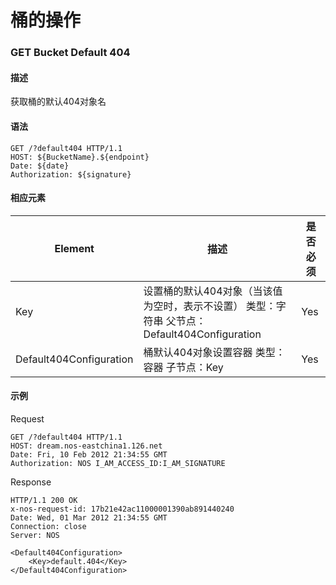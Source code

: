 # 桶的操作
### **GET Bucket Default 404**

#### **描述**
获取桶的默认404对象名

#### **语法**

    GET /?default404 HTTP/1.1
    HOST: ${BucketName}.${endpoint}
    Date: ${date}
    Authorization: ${signature}

#### **相应元素**
|    **Element**    |                 **描述**                 |**是否必须**|
|-------------------|------------------------------------------|------------|
|Key|   设置桶的默认404对象（当该值为空时，表示不设置） 类型：字符串 父节点：Default404Configuration    |Yes|
|Default404Configuration|   桶默认404对象设置容器 类型：容器 子节点：Key| Yes|
#### **示例**
Request

    GET /?default404 HTTP/1.1
    HOST: dream.nos-eastchina1.126.net
    Date: Fri, 10 Feb 2012 21:34:55 GMT
    Authorization: NOS I_AM_ACCESS_ID:I_AM_SIGNATURE

Response

    HTTP/1.1 200 OK
    x-nos-request-id: 17b21e42ac11000001390ab891440240
    Date: Wed, 01 Mar 2012 21:34:55 GMT
    Connection: close
    Server: NOS
    
    <Default404Configuration>
        <Key>default.404</Key>
    </Default404Configuration>